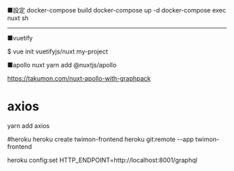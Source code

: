 ■設定
docker-compose build
docker-compose up -d
docker-compose exec nuxt sh




--------------------------------------------

■vuetify

 $ vue init vuetifyjs/nuxt my-project


■apollo nuxt
yarn add @nuxtjs/apollo


https://takumon.com/nuxt-apollo-with-graphpack



# axios
yarn add axios




#heroku 
heroku create twimon-frontend
heroku git:remote --app twimon-frontend

heroku config:set HTTP_ENDPOINT=http://localhost:8001/graphql